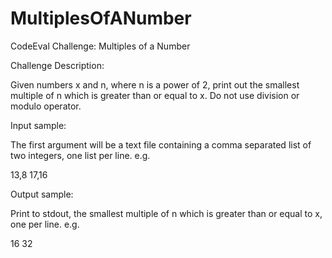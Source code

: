 MultiplesOfANumber
==================

CodeEval Challenge: Multiples of a Number

Challenge Description:

Given numbers x and n, where n is a power of 2, print out the smallest multiple of n which is greater than or equal to x. Do not use division or modulo operator.

Input sample:

The first argument will be a text file containing a comma separated list of two integers, one list per line. e.g. 

13,8
17,16

Output sample:

Print to stdout, the smallest multiple of n which is greater than or equal to x, one per line.
e.g.

16
32
